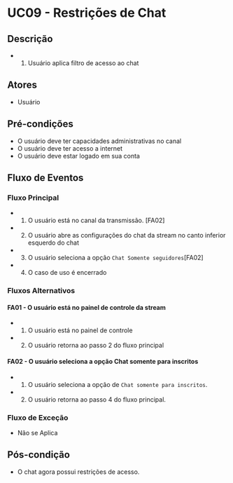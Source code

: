 # UC09 - Restrições de Chat

## Descrição
* 1. Usuário aplica filtro de acesso ao chat

## Atores
* Usuário 


## Pré-condições
* O usuário deve ter capacidades administrativas no canal
* O usuário deve ter acesso a internet
* O usuário deve estar logado em sua conta

## Fluxo de Eventos
### Fluxo Principal
* 1. O usuário está no canal da transmissão. [FA02]
* 2. O usuário abre as configurações do chat da stream no canto inferior esquerdo do chat
* 3. O usuário seleciona a opção ```Chat Somente seguidores```[FA02]
* 4. O caso de uso é encerrado

### Fluxos Alternativos
#### FA01 - O usuário está no painel de controle da stream
* 1. O usuário está no painel de controle
* 2. O usuário retorna ao passo 2 do fluxo principal

#### FA02 - O usuário seleciona a opção Chat somente para inscritos
* 1. O usuário seleciona a opção de ```Chat somente para inscritos```.
* 2. O usuário retorna ao passo 4 do fluxo principal.

### Fluxo de Exceção
* Não se Aplica

## Pós-condição
* O chat agora possui restrições de acesso.